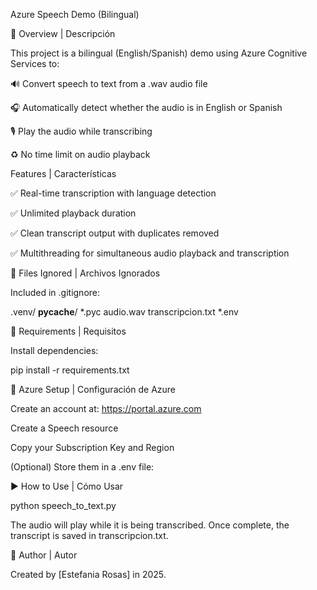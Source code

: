 Azure Speech Demo (Bilingual)

🎤 Overview | Descripción

This project is a bilingual (English/Spanish) demo using Azure Cognitive Services to:

🔊 Convert speech to text from a .wav audio file

🎧 Automatically detect whether the audio is in English or Spanish

🎙️ Play the audio while transcribing

♻️ No time limit on audio playback

Features | Características

✅ Real-time transcription with language detection

✅ Unlimited playback duration

✅ Clean transcript output with duplicates removed

✅ Multithreading for simultaneous audio playback and transcription

🚫 Files Ignored | Archivos Ignorados

Included in .gitignore:

.venv/
__pycache__/
*.pyc
audio.wav
transcripcion.txt
*.env

🚧 Requirements | Requisitos

Install dependencies:

pip install -r requirements.txt

🔐 Azure Setup | Configuración de Azure

Create an account at: https://portal.azure.com

Create a Speech resource

Copy your Subscription Key and Region

(Optional) Store them in a .env file:

▶️ How to Use | Cómo Usar

python speech_to_text.py

The audio will play while it is being transcribed. Once complete, the transcript is saved in transcripcion.txt.

👤 Author | Autor

Created by [Estefania Rosas] in 2025.
